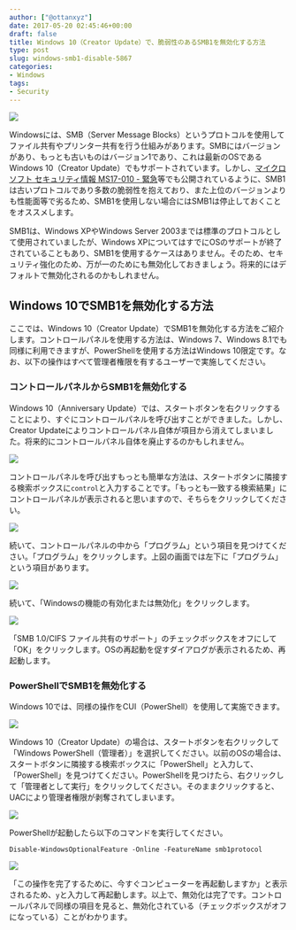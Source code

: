 ```yaml
---
author: ["@ottanxyz"]
date: 2017-05-20 02:45:46+00:00
draft: false
title: Windows 10（Creator Update）で、脆弱性のあるSMB1を無効化する方法
type: post
slug: windows-smb1-disable-5867
categories:
- Windows
tags:
- Security
---
```


![](/uploads/2017/05/170520-591fa8a918fbc.jpg)

Windowsには、SMB（Server Message Blocks）というプロトコルを使用してファイル共有やプリンター共有を行う仕組みがあります。SMBにはバージョンがあり、もっとも古いものはバージョン1であり、これは最新のOSであるWindows 10（Creator Update）でもサポートされています。しかし、[マイクロソフト セキュリティ情報 MS17-010 - 緊急](https://technet.microsoft.com/ja-jp/library/security/ms17-010.aspx)等でも公開されているように、SMB1は古いプロトコルであり多数の脆弱性を抱えており、また上位のバージョンよりも性能面等で劣るため、SMB1を使用しない場合にはSMB1は停止しておくことをオススメします。

SMB1は、Windows XPやWindows Server 2003までは標準のプロトコルとして使用されていましたが、Windows XPについてはすでにOSのサポートが終了されていることもあり、SMB1を使用するケースはありません。そのため、セキュリティ強化のため、万が一のためにも無効化しておきましょう。将来的にはデフォルトで無効化されるのかもしれません。

## Windows 10でSMB1を無効化する方法

ここでは、Windows 10（Creator Update）でSMB1を無効化する方法をご紹介します。コントロールパネルを使用する方法は、Windows 7、Windows 8.1でも同様に利用できますが、PowerShellを使用する方法はWindows 10限定です。なお、以下の操作はすべて管理者権限を有するユーザーで実施してください。

### コントロールパネルからSMB1を無効化する

Windows 10（Anniversary Update）では、スタートボタンを右クリックすることにより、すぐにコントロールパネルを呼び出すことができました。しかし、Creator Updateによりコントロールパネル自体が項目から消えてしまいました。将来的にコントロールパネル自体を廃止するのかもしれません。

![](/uploads/2017/05/170520-591fa8b11c2e0.png)

コントロールパネルを呼び出すもっとも簡単な方法は、スタートボタンに隣接する検索ボックスに`control`と入力することです。「もっとも一致する検索結果」にコントロールパネルが表示されると思いますので、そちらをクリックしてください。

![](/uploads/2017/05/170520-591fa8b61a3e8.png)

続いて、コントロールパネルの中から「プログラム」という項目を見つけてください。「プログラム」をクリックします。上図の画面では左下に「プログラム」という項目があります。

![](/uploads/2017/05/170520-591fa8bb1fa12.png)

続いて、「Windowsの機能の有効化または無効化」をクリックします。

![](/uploads/2017/05/170520-591fa8c07ab5e.png)

「SMB 1.0/CIFS ファイル共有のサポート」のチェックボックスをオフにして「OK」をクリックします。OSの再起動を促すダイアログが表示されるため、再起動します。

### PowerShellでSMB1を無効化する

Windows 10では、同様の操作をCUI（PowerShell）を使用して実施できます。

![](/uploads/2017/05/170520-591fa8c570b75.png)

Windows 10（Creator Update）の場合は、スタートボタンを右クリックして「Windows PowerShell（管理者）」を選択してください。以前のOSの場合は、スタートボタンに隣接する検索ボックスに「PowerShell」と入力して、「PowerShell」を見つけてください。PowerShellを見つけたら、右クリックして「管理者として実行」をクリックしてください。そのままクリックすると、UACにより管理者権限が剥奪されてしまいます。

![](/uploads/2017/05/170520-591fa8cabd647.png)

PowerShellが起動したら以下のコマンドを実行してください。

    Disable-WindowsOptionalFeature -Online -FeatureName smb1protocol

![](/uploads/2017/05/170520-591fa8cf2d5d1.png)

「この操作を完了するために、今すぐコンピューターを再起動しますか」と表示されるため、`y`と入力して再起動します。以上で、無効化は完了です。コントロールパネルで同様の項目を見ると、無効化されている（チェックボックスがオフになっている）ことがわかります。
